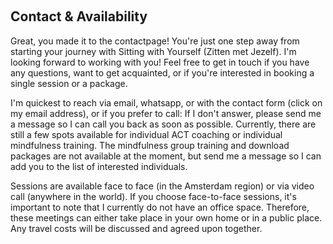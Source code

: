 &nbsp;                           

## Contact & Availability

Great, you made it to the contactpage! You're just one step away from starting your journey with Sitting with Yourself (Zitten met Jezelf). I'm looking forward to working with you! Feel free to get in touch if you have any questions, want to get acquainted, or if you're interested in booking a single session or a package.

I'm quickest to reach via email, whatsapp, or with the contact form (click on my email address), or if you prefer to call: If I don't answer, please send me a message so I can call you back as soon as possible.
Currently, there are still a few spots available for individual ACT coaching or individual mindfulness training. The mindfulness group training and download packages are not available at the moment, but send me a message so I can add you to the list of interested individuals.

Sessions are available face to face (in the Amsterdam region) or via video call (anywhere in the world). If you choose face-to-face sessions, it's important to note that I currently do not have an office space. Therefore, these meetings can either take place in your own home or in a public place. Any travel costs will be discussed and agreed upon together. 
